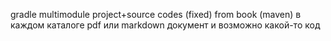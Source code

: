 gradle multimodule project+source codes (fixed) from book (maven)
в каждом каталоге pdf или markdown документ и возможно какой-то код

